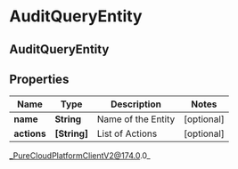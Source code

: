 # AuditQueryEntity

## AuditQueryEntity

## Properties

|Name | Type | Description | Notes|
|------------ | ------------- | ------------- | -------------|
| **name** | **String** | Name of the Entity | [optional] |
| **actions** | **[String]** | List of Actions | [optional] |



_PureCloudPlatformClientV2@174.0.0_
